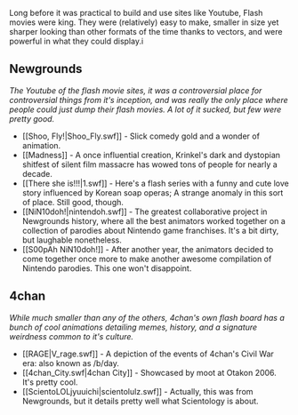 Long before it was practical to build and use sites like Youtube, Flash movies were king. They were (relatively) easy to make, smaller in size yet sharper looking than other formats of the time thanks to vectors, and were powerful in what they could display.i

## Newgrounds

*The Youtube of the flash movie sites, it was a controversial place for controversial things from it's inception, and was really the only place where people could just dump their flash movies. A lot of it sucked, but few were pretty good.*

* [[Shoo, Fly!|Shoo_Fly.swf]] - Slick comedy gold and a wonder of animation.
* [[Madness]] - A once influential creation, Krinkel's dark and dystopian shitfest of silent film massacre has wowed tons of people for nearly a decade.
* [[There she is!!!|1.swf]] - Here's a flash series with a funny and cute love story influenced by Korean soap operas; A strange anomaly in this sort of place. Still good, though.
* [[NiN10doh!|nintendoh.swf]] - The greatest collaborative project in Newgrounds history, where all the best animators worked together on a collection of parodies about Nintendo game franchises. It's a bit dirty, but laughable nonetheless.
* [[S00pAh NiN10doh!]] - After another year, the animators decided to come together once more to make another awesome compilation of Nintendo parodies. This one won't disappoint.

## 4chan

*While much smaller than any of the others, 4chan's own flash board has a bunch of cool animations detailing memes, history, and a signature weirdness common to it's culture.*

* [[RAGE|V_rage.swf]] - A depiction of the events of 4chan's Civil War era: also known as /b/day. 
* [[4chan_City.swf|4chan City]] - Showcased by moot at Otakon 2006. It's pretty cool.
* [[ScientoLOLjyuuichi|scientolulz.swf]] - Actually, this was from Newgrounds, but it details pretty well what Scientology is about.